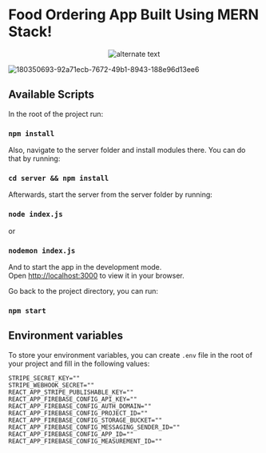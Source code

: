 # Food Ordering App Built Using MERN Stack!

 <p align="center">
    <img src="https://user-images.githubusercontent.com/88522494/189428269-73a5b54e-4c83-47a6-bcb0-c7d4c354feb0.jpg" alt="alternate text">
 </p>



![180350693-92a71ecb-7672-49b1-8943-188e96d13ee6](https://user-images.githubusercontent.com/88522494/189427906-faa903f4-6c18-47b0-a55d-9845e50b9002.png)

## Available Scripts

In the root of the project run:

### `npm install`

Also, navigate to the server folder and install modules there. You can do that by running:

### `cd server && npm install`

Afterwards, start the server from the server folder by running:

### `node index.js`

or 

### `nodemon index.js`

And to start the app in the development mode.\
Open [http://localhost:3000](http://localhost:3000) to view it in your browser.

Go back to the project directory, you can run:

### `npm start`

## Environment variables

To store your environment variables, you can create `.env` file in the root of your project and fill in the following values:
```
STRIPE_SECRET_KEY=""
STRIPE_WEBHOOK_SECRET=""
REACT_APP_STRIPE_PUBLISHABLE_KEY=""
REACT_APP_FIREBASE_CONFIG_API_KEY=""
REACT_APP_FIREBASE_CONFIG_AUTH_DOMAIN=""
REACT_APP_FIREBASE_CONFIG_PROJECT_ID=""
REACT_APP_FIREBASE_CONFIG_STORAGE_BUCKET=""
REACT_APP_FIREBASE_CONFIG_MESSAGING_SENDER_ID=""
REACT_APP_FIREBASE_CONFIG_APP_ID=""
REACT_APP_FIREBASE_CONFIG_MEASUREMENT_ID=""
```
